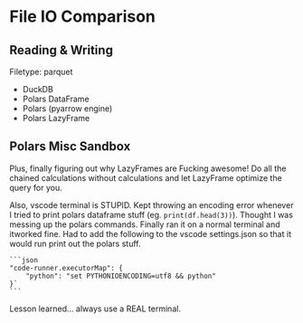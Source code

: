 # File IO Comparison

## Reading & Writing

Filetype: parquet

- DuckDB
- Polars DataFrame
- Polars (pyarrow engine)
- Polars LazyFrame

## Polars Misc Sandbox

Plus, finally figuring out why LazyFrames are Fucking awesome!
Do all the chained calculations without calculations and let LazyFrame optimize the query for you.

Also, vscode terminal is STUPID.  Kept throwing an encoding error whenever I tried to print polars dataframe stuff (eg. `print(df.head(3))`).  Thought I was messing up the polars commands. Finally ran it on a normal terminal and itworked fine.  Had to add the following to the vscode settings.json so that it would run print out the polars stuff.

    ```json
    "code-runner.executorMap": {
        "python": "set PYTHONIOENCODING=utf8 && python"
    }`
    ```

Lesson learned... always use a REAL terminal.
